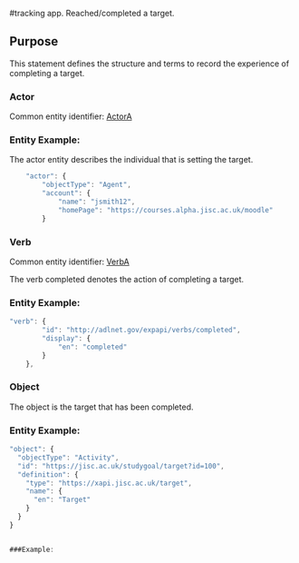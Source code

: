 #tracking app. Reached/completed a target. 

## Purpose
This statement defines the structure and terms to record the experience of completing a target. 

### Actor
Common entity identifier: [ActorA](/common_structures.md#actora)

### Entity Example:
The actor entity describes the individual that is setting the target.


``` Javascript
    "actor": {
        "objectType": "Agent",
        "account": {
            "name": "jsmith12",
            "homePage": "https://courses.alpha.jisc.ac.uk/moodle"
        }

```



### Verb
Common entity identifier: [VerbA](/common_structures.md#verba)

The verb completed  denotes the action of completing a target.

### Entity Example:

``` javascript
"verb": {
        "id": "http://adlnet.gov/expapi/verbs/completed",
        "display": {
            "en": "completed"
        }
    },
```

### Object

The object is the target that has been completed.

### Entity Example:

``` javascript
"object": {
  "objectType": "Activity",
  "id": "https://jisc.ac.uk/studygoal/target?id=100",
  "definition": {
    "type": "https://xapi.jisc.ac.uk/target",
    "name": {
      "en": "Target"
    }
  }
}


###Example: